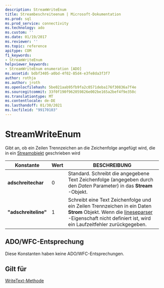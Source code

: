 ```yaml
---
description: StreamWriteEnum
title: Streambeschreiteenum | Microsoft-Dokumentation
ms.prod: sql
ms.prod_service: connectivity
ms.technology: ado
ms.custom: ''
ms.date: 01/19/2017
ms.reviewer: ''
ms.topic: reference
apitype: COM
f1_keywords:
- StreamWriteEnum
helpviewer_keywords:
- StreamWriteEnum enumeration [ADO]
ms.assetid: bdbf3405-a0bd-4f02-85d4-e3fe8da3f3f7
author: rothja
ms.author: jroth
ms.openlocfilehash: 5be021aab95fb9fa2c0571deba176f30836a7f4e
ms.sourcegitcommit: 33f0f190f962059826e002be165a2bef4f9e350c
ms.translationtype: MT
ms.contentlocale: de-DE
ms.lasthandoff: 01/30/2021
ms.locfileid: "99170103"
---
```

# <a name="streamwriteenum"></a>StreamWriteEnum
Gibt an, ob ein Zeilen Trennzeichen an die Zeichenfolge angefügt wird, die in ein [Streamobjekt](./stream-object-ado.md) geschrieben wird  
  
|Konstante|Wert|BESCHREIBUNG|  
|--------------|-----------|-----------------|  
|**adschreitechar**|0|Standard. Schreibt die angegebene Text Zeichenfolge (angegeben durch den *Daten* Parameter) in das **Stream** -Objekt.|  
|**"adschreiteline"**|1|Schreibt eine Text Zeichenfolge und ein Zeilen Trennzeichen in ein Daten **Strom** Objekt. Wenn die [lineseparser](./lineseparator-property-ado.md) -Eigenschaft nicht definiert ist, wird ein Laufzeitfehler zurückgegeben.|  
  
## <a name="adowfc-equivalent"></a>ADO/WFC-Entsprechung  
 Diese Konstanten haben keine ADO/WFC-Entsprechungen.  
  
## <a name="applies-to"></a>Gilt für  
 [WriteText-Methode](./writetext-method.md)